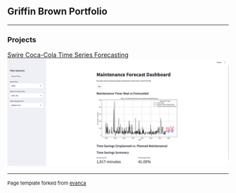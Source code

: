 ## Griffin Brown Portfolio

---

### Projects

[Swire Coca-Cola Time Series Forecasting]([/sample_page](https://github.com/griffin-brown-95/GLB-Capstone-2))
<img src="images/swire_streamlit_app.png?raw=true"/>

---
<p style="font-size:11px">Page template forked from <a href="https://github.com/evanca/quick-portfolio">evanca</a></p>
<!-- Remove above link if you don't want to attibute -->
